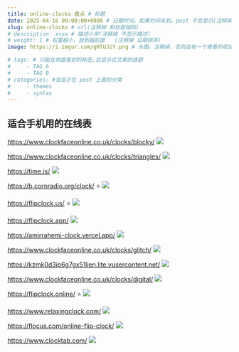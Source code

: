 ```yaml
---
title: online-clocks 盘点 # 标题
date: 2025-04-16 00:00:00+0000 # 日期时间，如果时间未到，post 不会显示(注释掉 不显示日期)
slug: online-clocks # url(注释掉 和标题相同)
# description: xxxx # 描述小字(注释掉 不显示描述)
# weight: 1 # 权重越小，放到越前面   (注释掉 日期排序)
image: https://i.imgur.com/gRlUJiY.png # 头图，注释掉，否则会有一个难看的呃加载不出来的图片

# tags: # 只能在侧面看到的标签,会显示在文章的底部
#     - TAG A
#     - TAG B
# categories: #会显示在 post 上面的分类
#     - themes
#     - syntax
---
```

## 适合手机用的在线表
https://www.clockfaceonline.co.uk/clocks/blocky/
![](https://i.imgur.com/qHWiXyH.png)

https://www.clockfaceonline.co.uk/clocks/triangles/
![](https://i.imgur.com/gRlUJiY.png)

https://time.is/
![](https://i.imgur.com/eDKqj31.png)

https://b.cornradio.org/clock/ ⭐
![](https://i.imgur.com/hDXahHu.png)

https://flipclock.us/ ⭐
![](https://i.imgur.com/qMqFjE6.png)

https://flipclock.app/
![](https://i.imgur.com/AYY9sQl.png)

https://amirrahemi-clock.vercel.app/
![](https://i.imgur.com/sXG3fJ6.png)


https://www.clockfaceonline.co.uk/clocks/glitch/
![](https://i.imgur.com/2GilgX9.png)

https://kzmk0d3ip6g7gx51lien.lite.vusercontent.net/
![](https://i.imgur.com/q3IxjuT.png)

https://www.clockfaceonline.co.uk/clocks/digital/
![](https://i.imgur.com/nShg3Te.png)



https://flipclock.online/ ⭐
![](https://i.imgur.com/9qLVI2A.png)

https://www.relaxingclock.com/
![](https://i.imgur.com/MZgudob.png)


https://flocus.com/online-flip-clock/
![](https://i.imgur.com/1AxAY62.png)

https://www.clocktab.com/
![](https://i.imgur.com/xQHNUIC.png)

